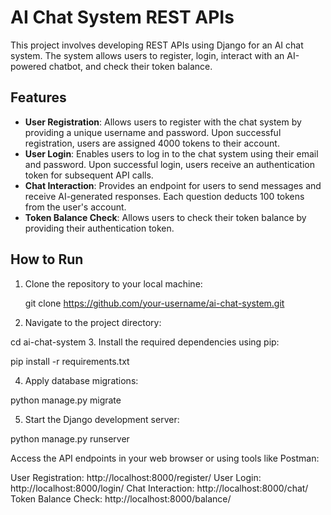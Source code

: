 # AI Chat System REST APIs

This project involves developing REST APIs using Django for an AI chat system. The system allows users to register, login, interact with an AI-powered chatbot, and check their token balance.

## Features

- **User Registration**: Allows users to register with the chat system by providing a unique username and password. Upon successful registration, users are assigned 4000 tokens to their account.
- **User Login**: Enables users to log in to the chat system using their email and password. Upon successful login, users receive an authentication token for subsequent API calls.
- **Chat Interaction**: Provides an endpoint for users to send messages and receive AI-generated responses. Each question deducts 100 tokens from the user's account.
- **Token Balance Check**: Allows users to check their token balance by providing their authentication token.

## How to Run

1. Clone the repository to your local machine:

   git clone https://github.com/your-username/ai-chat-system.git

2. Navigate to the project directory:

cd ai-chat-system
3. Install the required dependencies using pip:

pip install -r requirements.txt

4. Apply database migrations:

python manage.py migrate

5. Start the Django development server:

python manage.py runserver

Access the API endpoints in your web browser or using tools like Postman:

User Registration: http://localhost:8000/register/
User Login: http://localhost:8000/login/
Chat Interaction: http://localhost:8000/chat/
Token Balance Check: http://localhost:8000/balance/

